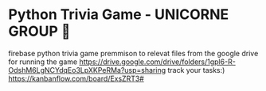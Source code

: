 # Python Trivia Game - UNICORNE GROUP 🦄
firebase python trivia game
premmison to relevat files from the google drive for running the game
https://drive.google.com/drive/folders/1gpl6-R-OdshM6LgNCYdqEo3LpXKPeRMa?usp=sharing
track your tasks:)
https://kanbanflow.com/board/ExsZRT3#
